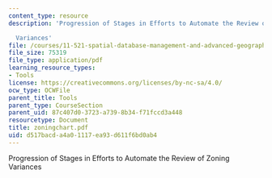 ```yaml
---
content_type: resource
description: 'Progression of Stages in Efforts to Automate the Review of Zoning

  Variances'
file: /courses/11-521-spatial-database-management-and-advanced-geographic-information-systems-spring-2003/d517bacda4a01117ea93d611f6bd0ab4_zoningchart.pdf
file_size: 75319
file_type: application/pdf
learning_resource_types:
- Tools
license: https://creativecommons.org/licenses/by-nc-sa/4.0/
ocw_type: OCWFile
parent_title: Tools
parent_type: CourseSection
parent_uid: 87c407d0-3723-a739-8b34-f71fccd3a448
resourcetype: Document
title: zoningchart.pdf
uid: d517bacd-a4a0-1117-ea93-d611f6bd0ab4
---
```

Progression of Stages in Efforts to Automate the Review of Zoning
Variances